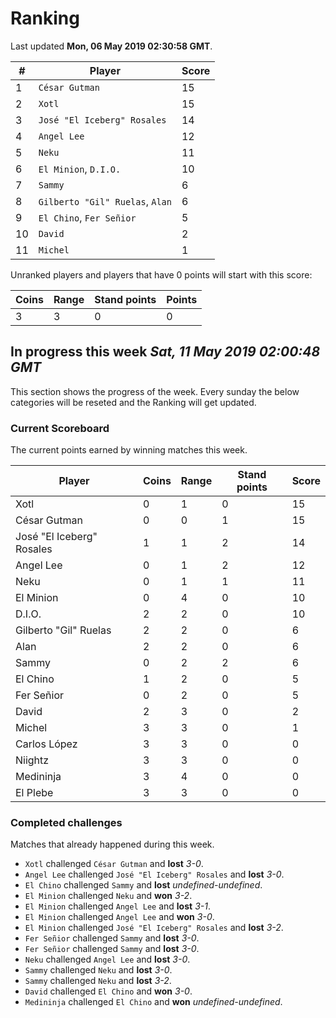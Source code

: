 # Ranking

Last updated **Mon, 06 May 2019 02:30:58 GMT**.

|#|Player|Score|
|-|------|-----|
|1|`César Gutman`|15|
|2|`Xotl`|15|
|3|`José "El Iceberg" Rosales`|14|
|4|`Angel Lee`|12|
|5|`Neku`|11|
|6|`El Minion`, `D.I.O.`|10|
|7|`Sammy`|6|
|8|`Gilberto "Gil" Ruelas`, `Alan`|6|
|9|`El Chino`, `Fer Señior`|5|
|10|`David`|2|
|11|`Michel`|1|

Unranked players and players that have 0 points will start with this score:

|Coins|Range|Stand points|Points|
|-----|-----|------------|------|
|3|3|0|0|

## In progress this week *Sat, 11 May 2019 02:00:48 GMT*
This section shows the progress of the week. Every sunday the below categories will be reseted and the Ranking will get updated.

### Current Scoreboard
The current points earned by winning matches this week.

|Player|Coins|Range|Stand points|Score|
|------|-----|-----|------------|-----|
|Xotl|0|1|0|15|
|César Gutman|0|0|1|15|
|José "El Iceberg" Rosales|1|1|2|14|
|Angel Lee|0|1|2|12|
|Neku|0|1|1|11|
|El Minion|0|4|0|10|
|D.I.O.|2|2|0|10|
|Gilberto "Gil" Ruelas|2|2|0|6|
|Alan|2|2|0|6|
|Sammy|0|2|2|6|
|El Chino|1|2|0|5|
|Fer Señior|0|2|0|5|
|David|2|3|0|2|
|Michel|3|3|0|1|
|Carlos López|3|3|0|0|
|Niightz|3|3|0|0|
|Medininja|3|4|0|0|
|El Plebe|3|3|0|0|

### Completed challenges
Matches that already happened during this week.

* `Xotl` challenged `César Gutman` and **lost** *3-0*.
* `Angel Lee` challenged `José "El Iceberg" Rosales` and **lost** *3-0*.
* `El Chino` challenged `Sammy` and **lost** *undefined-undefined*.
* `El Minion` challenged `Neku` and **won** *3-2*.
* `El Minion` challenged `Angel Lee` and **lost** *3-1*.
* `El Minion` challenged `Angel Lee` and **won** *3-0*.
* `El Minion` challenged `José "El Iceberg" Rosales` and **lost** *3-2*.
* `Fer Señior` challenged `Sammy` and **lost** *3-0*.
* `Fer Señior` challenged `Sammy` and **lost** *3-0*.
* `Neku` challenged `Angel Lee` and **lost** *3-0*.
* `Sammy` challenged `Neku` and **lost** *3-0*.
* `Sammy` challenged `Neku` and **lost** *3-2*.
* `David` challenged `El Chino` and **won** *3-0*.
* `Medininja` challenged `El Chino` and **won** *undefined-undefined*.
